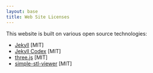 ```yaml
---
layout: base
title: Web Site Licenses
---
```


This website is built on various open source technologies:

 - [Jekyll](https://github.com/jekyll/jekyll/blob/master/LICENSE) [MIT]
 - [Jekyll Codex](https://github.com/jhvanderschee/jekyllcodex/#mit-license) [MIT]
 - [three.js](https://github.com/mrdoob/three.js/blob/dev/LICENSE) [MIT]
 - [simple-stl-viewer](https://tonybox.net/posts/simple-stl-viewer/) [MIT]
